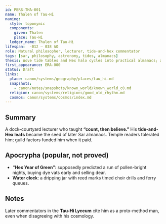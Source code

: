 ```yaml
---
id: PERS:THA-001
name: Thalen of Tau-Hi
naming:
  style: toponymic
  components:
    given: Thalen
    place: Tau-Hi
  ledger_name: Thalen of Tau-Hi
lifespan:  -012 – 038 AO
role: Natural philosopher, lecturer, tide-and-hex commentator
tags: [sar, philosophy, astronomy, tides, almanacs]
thesis: Wove tide tables and Hex halo cycles into practical almanacs; apocrypha credits him with “predicting” a green-moon season and cornering dye futures.
first_appearance: ERA-000
status: Draft
links:
  place: canon/systems/geography/places/tau_hi.md
  snapshots:
    - canon/notes/snapshots/known_world/known_world_c0.md
  religion: canon/systems/religions/good_old_rhythm.md
  cosmos: canon/systems/cosmos/index.md
---
```


## Summary
A dock-courtyard lecturer who taught **“count, then believe.”** His **tide-and-Hex leafs** became the seed of later Sar almanacs. Temple readers tolerated him; guild factors funded him when it paid.

## Apocrypha (popular, not proved)
- **“Hex Year of Green”**: supposedly predicted a run of pollen-bright nights, buying dye vats early and selling dear.  
- **Water clock**: a dripping jar with reed marks timed choir drills and ferry queues.

## Notes
Later commentators in the **Tau-Hi Lyceum** cite him as a proto-method man, even when disagreeing with his cosmology.
